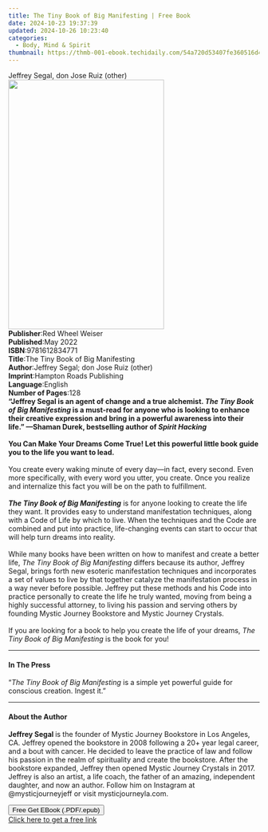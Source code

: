 ```yaml
---
title: The Tiny Book of Big Manifesting | Free Book
date: 2024-10-23 19:37:39
updated: 2024-10-26 10:23:40
categories:
  - Body, Mind & Spirit
thumbnail: https://thmb-001-ebook.techidaily.com/54a720d53407fe360516d4d3fc0c4a7137837de3f4b444089826950076af6ca3.jpg
---
```

<main id="book-container">
  <div class="flex flex-col">
    <div class="book-brief flex-1 py-6 px-4 sm:p-6 md:py-10 md:px-8">
      <!-- brief-->
      <div class="book-brief-main">Jeffrey Segal, don Jose Ruiz (other)</div>
    </div>
    <div
      class="book-meta-info flex-1 grid gap-4 col-start-1 col-end-3 row-start-1 sm:mb-6 sm:grid-cols-4 lg:gap-6 lg:col-start-2 lg:row-end-6 lg:row-span-6 lg:mb-0"
    >
      <div
        class="book-meta-info-left place-content-center mt-4 p-4 text-sm leading-6 col-start-2 col-span-2 dark:text-slate-400"
      >
        <img
          class="w-full h-500 object-cover rounded-lg sm:h-255 sm:col-span-2 lg:col-span-full"
          src="https://img-001-ebook.techidaily.com/cab4da80b879196582de9b7493904195f2c9a91260c4e96f40adc82bd68463e3.jpg"
          alt=""
          width="312"
          height="500"
        />
      </div>
      <div
        class="book-meta-info-right mt-2 col-start-1 row-start-2 col-span-3 self-center"
      >
        <!-- meta data  -->
        <div class="flex flex-col px-4 md:px-8">
          <div class="flex-1">
            <strong>Publisher</strong>:<span class="px-2"
              >Red Wheel Weiser</span
            >
          </div>
          <div class="flex-1">
            <strong>Published</strong>:<span class="px-2">May 2022</span>
          </div>
          <div class="flex-1">
            <strong>ISBN</strong>:<span class="px-2">9781612834771</span>
          </div>
          <div class="flex-1">
            <strong>Title</strong>:<span class="px-2"
              >The Tiny Book of Big Manifesting</span
            >
          </div>
          <div class="flex-1">
            <strong>Author</strong>:<span class="px-2"
              >Jeffrey Segal; don Jose Ruiz (other)</span
            >
          </div>
          <div class="flex-1">
            <strong>Imprint</strong>:<span class="px-2"
              >Hampton Roads Publishing</span
            >
          </div>
          <div class="flex-1">
            <strong>Language</strong>:<span class="px-2">English</span>
          </div>
          <div class="flex-1">
            <strong>Number of Pages</strong>:<span class="px-2">128</span>
          </div>
        </div>
      </div>
    </div>
    <div class="book-description flex-1 py-6 px-4 sm:p-6 md:py-10 md:px-8">
      <div class="book-description-main">
        <div accordion-content="" id="description">
          <b
            >“Jeffrey Segal is an agent of change and a true alchemist.
            <i>The Tiny Book of Big Manifesting</i> is a must-read for anyone
            who is looking to enhance their creative expression and bring in a
            powerful awareness into their life.”&nbsp;</b
          ><b>—Shaman Durek, bestselling author of <i>Spirit Hacking</i></b
          ><br /><br /><b
            >You Can Make Your Dreams Come True! Let this powerful little book
            guide you to the life you want to lead.</b
          ><br /><br />You create every waking minute of every day—in fact,
          every second. Even more specifically, with every word you utter, you
          create. Once you realize and internalize this fact you will be on the
          path to fulfillment.<br /><br /><b
            ><i>The Tiny Book of Big Manifesting</i></b
          >
          is for anyone looking to create the life they want. It provides easy
          to understand manifestation techniques, along with a Code of Life by
          which to live. When the techniques and the Code are combined and put
          into practice, life-changing events can start to occur that will help
          turn dreams into reality.<br /><br />While many books have been
          written on how to manifest and create a better life,
          <i>The Tiny Book of Big Manifesting</i> differs because its author,
          Jeffrey Segal, brings forth new esoteric manifestation techniques and
          incorporates a set of values to live by that together catalyze the
          manifestation process in a way never before possible. Jeffrey put
          these methods and his Code into practice personally to create the life
          he truly wanted, moving from being a highly successful attorney, to
          living his passion and serving others by founding Mystic Journey
          Bookstore and Mystic Journey Crystals.<br /><br />If you are looking
          for a book to help you create the life of your dreams,
          <i>The Tiny Book of Big Manifesting</i> is the book for you!
        </div>
        <div class="accordion-fader"></div>
      </div>
    </div>
    <div class="book-excerpts flex-1 py-6 px-4 sm:p-6 md:py-10 md:px-8">
      <!-- excerpts-->
      <div class="book-excerpts-main">
        <hr />
        <h4 class="placeholder placeholder-heading">
          <span>In The Press</span>
        </h4>
        <p>
          “<i>The Tiny Book of Big Manifesting</i> is a simple yet powerful
          guide for conscious creation. Ingest it.”
        </p>
      </div>
    </div>
    <div class="book-about-author flex-1 py-6 px-4 sm:p-6 md:py-10 md:px-8">
      <!-- about author-->
      <div class="book-main-author-main">
        <hr />
        <h4 class="placeholder placeholder-heading">
          <span>About the Author</span>
        </h4>
        <p>
          <b>Jeffrey Segal&nbsp;</b>is the founder of Mystic Journey Bookstore
          in Los Angeles, CA. Jeffrey opened the bookstore in 2008 following a
          20+ year legal career, and a bout with cancer. He decided to leave the
          practice of law and follow his passion in the realm of spirituality
          and create the bookstore. After the bookstore expanded, Jeffrey then
          opened Mystic Journey Crystals in 2017. Jeffrey is also an artist, a
          life coach, the father of an amazing, independent daughter, and now an
          author. Follow him on Instagram at @mysticjourneyjeff or visit
          mysticjourneyla.com.
        </p>
      </div>
    </div>
    <div class="book-free-get flex-1 py-6 px-4 sm:p-6 md:py-10 md:px-8">
      <button
        id="btn-free-get"
        class="bg-blue-500 hover:bg-blue-700 text-white font-bold py-2 px-4 rounded"
      >
        Free Get EBook (.PDF/.epub)
      </button>
      <div id="countdown-display" class="px-2 text-lg mt-2"></div>
      <a
        id="free-link"
        class="hidden bg-blue-500 hover:bg-blue-700 text-white font-bold py-2 px-4 rounded"
        href="https://www.ebooks.com/en-us/book/210367956/the-tiny-book-of-big-manifesting/jeffrey-segal/"
        target="_blank"
        >Click here to get a free link</a
      >
    </div>
    <script>
      let countdownTime = 0;
      let countdownInterval = null;
      document
        .getElementById('btn-free-get')
        .addEventListener('click', startCountdown);
      function startCountdown() {
        countdownTime = new Date().getTime() + 60000 * 3;
        countdownInterval = setInterval(updateCountdown, 1000);
        document.getElementById('btn-free-get').disabled = true;
        document
          .getElementById('btn-free-get')
          .classList.add('bg-gray-500', 'cursor-not-allowed');
      }
      function updateCountdown() {
        let currentTime = new Date().getTime();
        let timeLeft = countdownTime - currentTime;
        let secondsLeft = Math.floor(timeLeft / 1000);
        document.getElementById('countdown-display').innerHTML =
          `Remaining time: ${secondsLeft} seconds.`;
        if (secondsLeft <= 0) {
          clearInterval(countdownInterval);
          document.getElementById('btn-free-get').classList.add('hidden');
          document.getElementById('free-link').classList.remove('hidden');
          document.getElementById('countdown-display').innerHTML = '';
        }
      }
    </script>
  </div>
</main>
